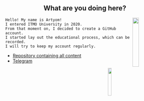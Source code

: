 <h2 align = "center" >What are you doing here?</h2>
<p><img src= "https://gist.githubusercontent.com/GeekTree0101/05d338bb59109fc71871711c6fa49377/raw/3ff868ffcf2f84d419c392667335fe7e9f1bf155/dancing-gopher.gif" width = "20%" align = "right"></p>

    Hello! My name is Artyom!
    I entered ITMO University in 2020.
    From that moment on, I decided to create a GitHub account.
    I started lay out the educational process, which can be recorded.
    I will try to keep my account regularly.

<div>
    <ul>
        <li><a href="https://github.com/fadyat/ITMO-PROBLEMS"> Repository containing all content</li>
        <li><a href="https://t.me/not_fadyat">Telegram</a>
    </ul>
</div>
<img src= "https://komarev.com/ghpvc/?username=fadyat" width="15%" align = "right">
<br>
